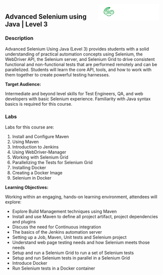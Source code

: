 <img align="right" src="./images/logo.png">

<h2><span style="color:red;"></span>Advanced Selenium using Java | Level 3 </h2>

### Description
Advanced Selenium Using Java (Level 3) provides students with a solid understanding of practical automation concepts using 
Selenium, the WebDriver API, the Selenium server, and Selenium Grid to drive consistent functional and non-functional 
tests that are performed remotely and can be parallelized. Students will learn the core API, tools, and how to work with them together to create powerful testing harnesses. 

**Target Audience:**

Intermediate and beyond level skills for Test Engineers, QA, and web developers with basic Selenium experience. 
Familiarity with Java syntax basics is required for this course.

### Labs

Labs for this course are:

1. Install and Configure Maven
2. Using Maven
3. Introduction to Jenkins
4. Using WebDriver-Manager
5. Working with Selenium Grid
6. Parallelizing the Tests for Selenium Grid
7. Installing Docker
8. Creating a Docker Image
9. Selenium in Docker

**Learning Objectives:**

Working within an engaging, hands-on learning environment, attendees will explore:

- Explore Build Management techniques using Maven
- Install and use Maven to define all project artifact, project dependencies and plugins
- Discuss the need for Continuous integration
- The basics of the Jenkins automation server
- Setting up a Job, Maven, Unit tests and Selenium project
- Understand web page testing needs and how Selenium meets those needs
- Setup and run a Selenium Grid to run a set of Selenium tests
- Setup and run Selenium tests in parallel in a Selenium Grid
- Introduce Docker
- Run Selenium tests in a Docker container
